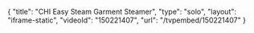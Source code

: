 {
    "title": "CHI Easy Steam Garment Steamer",
    "type": "solo",
    "layout": "iframe-static",
    "videoId": "150221407",
    "url": "\/tvpembed\/150221407"
}